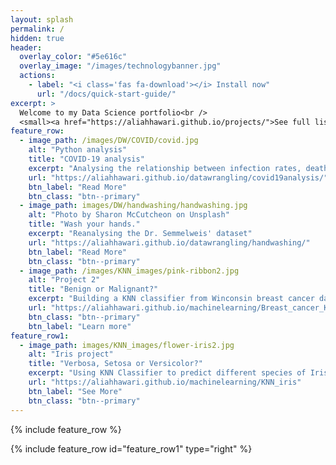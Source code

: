 ```yaml
---
layout: splash
permalink: /
hidden: true
header:
  overlay_color: "#5e616c"
  overlay_image: "/images/technologybanner.jpg"
  actions:
    - label: "<i class='fas fa-download'></i> Install now"
      url: "/docs/quick-start-guide/"
excerpt: >
  Welcome to my Data Science portfolio<br />
  <small><a href="https://aliahhawari.github.io/projects/">See full list of my projects here</a></small>
feature_row:
  - image_path: /images/DW/COVID/covid.jpg
    alt: "Python analysis"
    title: "COVID-19 analysis"
    excerpt: "Analysing the relationship between infection rates, death rates and the well being of countries"
    url: "https://aliahhawari.github.io/datawrangling/covid19analysis/"
    btn_label: "Read More"
    btn_class: "btn--primary"
  - image_path: images/DW/handwashing/handwashing.jpg
    alt: "Photo by Sharon McCutcheon on Unsplash"
    title: "Wash your hands."
    excerpt: "Reanalysing the Dr. Semmelweis' dataset"
    url: "https://aliahhawari.github.io/datawrangling/handwashing/"
    btn_label: "Read More"
    btn_class: "btn--primary"
  - image_path: /images/KNN_images/pink-ribbon2.jpg
    alt: "Project 2"
    title: "Benign or Malignant?"
    excerpt: "Building a KNN classifier from Winconsin breast cancer data."
    url: "https://aliahhawari.github.io/machinelearning/Breast_cancer_KNN/"
    btn_class: "btn--primary"
    btn_label: "Learn more"
feature_row1:
  - image_path: images/KNN_images/flower-iris2.jpg
    alt: "Iris project"
    title: "Verbosa, Setosa or Versicolor?"
    excerpt: "Using KNN Classifier to predict different species of Iris"
    url: "https://aliahhawari.github.io/machinelearning/KNN_iris"
    btn_label: "See More"
    btn_class: "btn--primary"
---
```



{% include feature_row %}

{% include feature_row id="feature_row1" type="right" %}
